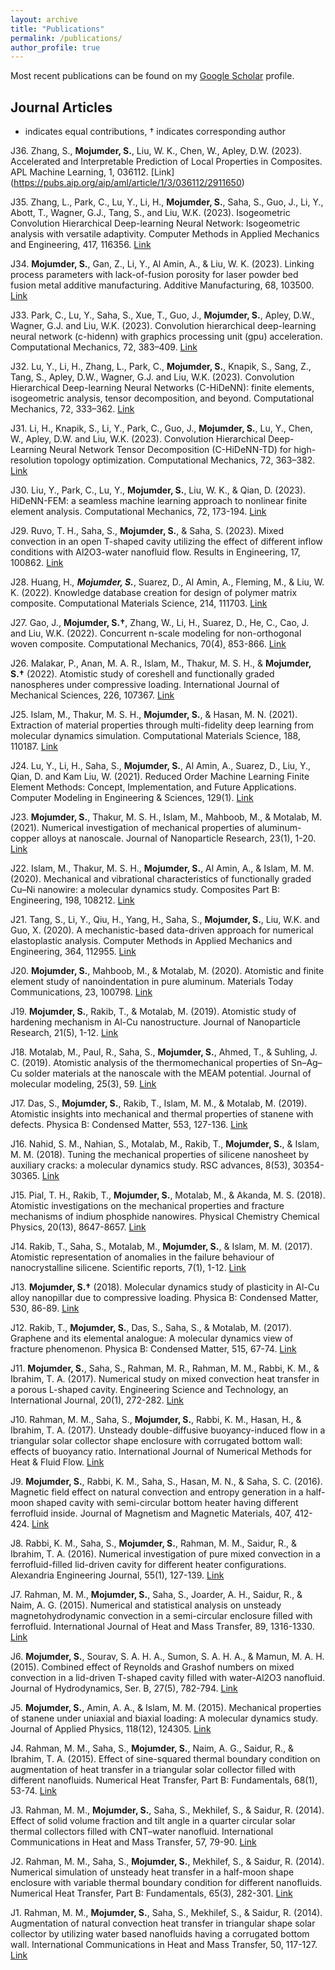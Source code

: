 ```yaml
---
layout: archive
title: "Publications"
permalink: /publications/
author_profile: true
---
```


Most recent publications can be found on my  [Google Scholar](https://scholar.google.com/citations?hl=en&user=5UTbziYAAAAJ&view_op=list_works&sortby=pubdate) profile.

## Journal Articles 
* indicates equal contributions, † indicates corresponding author

J36. Zhang, S., **Mojumder, S.**, Liu, W. K., Chen, W., Apley, D.W. (2023). Accelerated and Interpretable Prediction of Local Properties in Composites. APL Machine Learning, 1, 036112. [Link] (https://pubs.aip.org/aip/aml/article/1/3/036112/2911650)

J35. Zhang, L., Park, C., Lu, Y., Li, H., **Mojumder, S.**, Saha, S., Guo, J., Li, Y., Abott, T., Wagner, G.J., Tang, S., and Liu, W.K. (2023). Isogeometric Convolution Hierarchical Deep-learning Neural Network: Isogeometric analysis with versatile adaptivity. Computer Methods in Applied Mechanics and Engineering, 417, 116356. [Link](https://doi.org/10.1016/j.cma.2023.116356)

J34. **Mojumder, S.**, Gan, Z., Li, Y., Al Amin, A., & Liu, W. K. (2023). Linking process parameters with lack-of-fusion porosity for laser powder bed fusion metal additive manufacturing. Additive Manufacturing, 68, 103500. [Link](https://doi.org/10.1016/j.addma.2023.103500)

J33. Park, C., Lu, Y., Saha, S., Xue, T., Guo, J., **Mojumder, S.**, Apley, D.W., Wagner, G.J. and Liu, W.K. (2023). Convolution hierarchical deep-learning neural network (c-hidenn) with graphics processing unit (gpu) acceleration. Computational Mechanics, 72, 383–409. [Link](https://doi.org/10.1007/s00466-023-02329-4)

J32. Lu, Y., Li, H., Zhang, L., Park, C., **Mojumder, S.**, Knapik, S., Sang, Z., Tang, S., Apley, D.W., Wagner, G.J. and Liu, W.K. (2023). Convolution Hierarchical Deep-learning Neural Networks (C-HiDeNN): finite elements, isogeometric analysis, tensor decomposition, and beyond. Computational Mechanics, 72, 333–362. [Link](https://doi.org/10.1007/s00466-023-02336-5)

J31. Li, H., Knapik, S., Li, Y., Park, C., Guo, J., **Mojumder, S.**, Lu, Y., Chen, W., Apley, D.W. and Liu, W.K. (2023). Convolution Hierarchical Deep-Learning Neural Network Tensor Decomposition (C-HiDeNN-TD) for high-resolution topology optimization. Computational Mechanics, 72, 363–382. [Link](https://doi.org/10.1007/s00466-023-02333-8)

J30. Liu, Y., Park, C., Lu, Y., **Mojumder, S.**, Liu, W. K., & Qian, D. (2023). HiDeNN-FEM: a seamless machine learning approach to nonlinear finite element analysis. Computational Mechanics, 72, 173-194. [Link]()

J29. Ruvo, T. H., Saha, S., **Mojumder, S.**, & Saha, S. (2023). Mixed convection in an open T-shaped cavity utilizing the effect of different inflow conditions with Al2O3-water nanofluid flow. Results in Engineering, 17, 100862. [Link]()

J28. Huang, H.*, **Mojumder, S.***, Suarez, D., Al Amin, A., Fleming, M., & Liu, W. K. (2022). Knowledge database creation for design of polymer matrix composite. Computational Materials Science, 214, 111703. [Link]()

J27. Gao, J., **Mojumder, S.†**, Zhang, W., Li, H., Suarez, D., He, C., Cao, J. and Liu, W.K. (2022). Concurrent n-scale modeling for non-orthogonal woven composite. Computational Mechanics, 70(4), 853-866. [Link]()

J26. Malakar, P., Anan, M. A. R., Islam, M., Thakur, M. S. H., & **Mojumder, S.†** (2022). Atomistic study of coreshell and functionally graded nanospheres under compressive loading. International Journal of Mechanical Sciences, 226, 107367. [Link]()

J25. Islam, M., Thakur, M. S. H., **Mojumder, S.**, & Hasan, M. N. (2021). Extraction of material properties through multi-fidelity deep learning from molecular dynamics simulation. Computational Materials Science, 188, 110187. [Link]()

J24. Lu, Y., Li, H., Saha, S., **Mojumder, S.**, Al Amin, A., Suarez, D., Liu, Y., Qian, D. and Kam Liu, W. (2021). Reduced Order Machine Learning Finite Element Methods: Concept, Implementation, and Future Applications. Computer Modeling in Engineering & Sciences, 129(1). [Link]()

J23. **Mojumder, S.**, Thakur, M. S. H., Islam, M., Mahboob, M., & Motalab, M. (2021). Numerical investigation of mechanical properties of aluminum-copper alloys at nanoscale. Journal of Nanoparticle Research, 23(1), 1-20. [Link]()

J22. Islam, M., Thakur, M. S. H., **Mojumder, S.**, Al Amin, A., & Islam, M. M. (2020). Mechanical and vibrational characteristics of functionally graded Cu–Ni nanowire: a molecular dynamics study. Composites Part B: Engineering, 198, 108212. [Link]()

J21. Tang, S., Li, Y., Qiu, H., Yang, H., Saha, S., **Mojumder, S.**, Liu, W.K. and Guo, X. (2020). A mechanistic-based data-driven approach for numerical elastoplastic analysis. Computer Methods in Applied Mechanics and Engineering, 364, 112955. [Link]()

J20. **Mojumder, S.**, Mahboob, M., & Motalab, M. (2020). Atomistic and finite element study of nanoindentation in pure aluminum. Materials Today Communications, 23, 100798. [Link]()

J19. **Mojumder, S.**, Rakib, T., & Motalab, M. (2019). Atomistic study of hardening mechanism in Al-Cu nanostructure. Journal of Nanoparticle Research, 21(5), 1-12. [Link]()

J18. Motalab, M., Paul, R., Saha, S., **Mojumder, S.**, Ahmed, T., & Suhling, J. C. (2019). Atomistic analysis of the thermomechanical properties of Sn–Ag–Cu solder materials at the nanoscale with the MEAM potential. Journal of molecular modeling, 25(3), 59. [Link]()

J17. Das, S., **Mojumder, S.**, Rakib, T., Islam, M. M., & Motalab, M. (2019). Atomistic insights into mechanical and thermal properties of stanene with defects. Physica B: Condensed Matter, 553, 127-136. [Link]()

J16. Nahid, S. M., Nahian, S., Motalab, M., Rakib, T., **Mojumder, S.**, & Islam, M. M. (2018). Tuning the mechanical properties of silicene nanosheet by auxiliary cracks: a molecular dynamics study. RSC advances, 8(53), 30354-30365. [Link]()

J15. Pial, T. H., Rakib, T., **Mojumder, S.**, Motalab, M., & Akanda, M. S. (2018). Atomistic investigations on the mechanical properties and fracture mechanisms of indium phosphide nanowires. Physical Chemistry Chemical Physics, 20(13), 8647-8657. [Link]()

J14. Rakib, T., Saha, S., Motalab, M., **Mojumder, S.**, & Islam, M. M. (2017). Atomistic representation of anomalies in the failure behaviour of nanocrystalline silicene. Scientific reports, 7(1), 1-12. [Link]()

J13. **Mojumder, S.†** (2018). Molecular dynamics study of plasticity in Al-Cu alloy nanopillar due to compressive loading. Physica B: Condensed Matter, 530, 86-89. [Link]()

J12. Rakib, T., **Mojumder, S.**, Das, S., Saha, S., & Motalab, M. (2017). Graphene and its elemental analogue: A molecular dynamics view of fracture phenomenon. Physica B: Condensed Matter, 515, 67-74. [Link]()

J11. **Mojumder, S.**, Saha, S., Rahman, M. R., Rahman, M. M., Rabbi, K. M., & Ibrahim, T. A. (2017). Numerical study on mixed convection heat transfer in a porous L-shaped cavity. Engineering Science and Technology, an International Journal, 20(1), 272-282. [Link]()

J10. Rahman, M. M., Saha, S., **Mojumder, S.**, Rabbi, K. M., Hasan, H., & Ibrahim, T. A. (2017). Unsteady double-diffusive buoyancy-induced flow in a triangular solar collector shape enclosure with corrugated bottom wall: effects of buoyancy ratio. International Journal of Numerical Methods for Heat & Fluid Flow. [Link]()

J9. **Mojumder, S.**, Rabbi, K. M., Saha, S., Hasan, M. N., & Saha, S. C. (2016). Magnetic field effect on natural convection and entropy generation in a half-moon shaped cavity with semi-circular bottom heater having different ferrofluid inside. Journal of Magnetism and Magnetic Materials, 407, 412-424. [Link]()

J8. Rabbi, K. M., Saha, S., **Mojumder, S.**, Rahman, M. M., Saidur, R., & Ibrahim, T. A. (2016). Numerical investigation of pure mixed convection in a ferrofluid-filled lid-driven cavity for different heater configurations. Alexandria Engineering Journal, 55(1), 127-139. [Link]()

J7. Rahman, M. M., **Mojumder, S.**, Saha, S., Joarder, A. H., Saidur, R., & Naim, A. G. (2015). Numerical and statistical analysis on unsteady magnetohydrodynamic convection in a semi-circular enclosure filled with ferrofluid. International Journal of Heat and Mass Transfer, 89, 1316-1330. [Link]()

J6. **Mojumder, S.**, Sourav, S. A. H. A., Sumon, S. A. H. A., & Mamun, M. A. H. (2015). Combined effect of Reynolds and Grashof numbers on mixed convection in a lid-driven T-shaped cavity filled with water-Al2O3 nanofluid. Journal of Hydrodynamics, Ser. B, 27(5), 782-794. [Link]()

J5. **Mojumder, S.**, Amin, A. A., & Islam, M. M. (2015). Mechanical properties of stanene under uniaxial and biaxial loading: A molecular dynamics study. Journal of Applied Physics, 118(12), 124305. [Link]()

J4. Rahman, M. M., Saha, S., **Mojumder, S.**, Naim, A. G., Saidur, R., & Ibrahim, T. A. (2015). Effect of sine-squared thermal boundary condition on augmentation of heat transfer in a triangular solar collector filled with different nanofluids. Numerical Heat Transfer, Part B: Fundamentals, 68(1), 53-74. [Link]()

J3. Rahman, M. M., **Mojumder, S.**, Saha, S., Mekhilef, S., & Saidur, R. (2014). Effect of solid volume fraction and tilt angle in a quarter circular solar thermal collectors filled with CNT–water nanofluid. International Communications in Heat and Mass Transfer, 57, 79-90. [Link]()

J2. Rahman, M. M., Saha, S., **Mojumder, S.**, Mekhilef, S., & Saidur, R. (2014). Numerical simulation of unsteady heat transfer in a half-moon shape enclosure with variable thermal boundary condition for different nanofluids. Numerical Heat Transfer, Part B: Fundamentals, 65(3), 282-301. [Link]()

J1. Rahman, M. M., **Mojumder, S.**, Saha, S., Mekhilef, S., & Saidur, R. (2014). Augmentation of natural convection heat transfer in triangular shape solar collector by utilizing water based nanofluids having a corrugated bottom wall. International Communications in Heat and Mass Transfer, 50, 117-127. [Link]()

